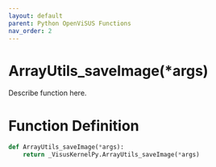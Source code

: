 ```yaml
---
layout: default
parent: Python OpenViSUS Functions
nav_order: 2
---
```


# ArrayUtils_saveImage(*args)

Describe function here.

# Function Definition

```python
def ArrayUtils_saveImage(*args):
    return _VisusKernelPy.ArrayUtils_saveImage(*args)
```